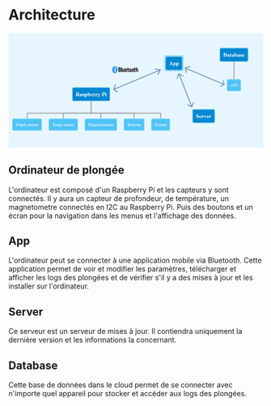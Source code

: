 # Architecture

![](./Architecture.png)

## Ordinateur de plongée

L'ordinateur est composé d'un Raspberry Pi et les capteurs y sont connectés. Il y aura un capteur de profondeur, de température, un magnetometre connectés en I2C au Raspberry Pi. Puis des boutons et un écran pour la navigation dans les menus et l'affichage des données.

## App

L'ordinateur peut se connecter à une application mobile via Bluetooth. Cette application permet de voir et modifier les paramètres, télécharger et afficher les logs des plongées et de vérifier s'il y a des mises à jour et les installer sur l'ordinateur.

## Server

Ce serveur est un serveur de mises à jour. Il contiendra uniquement la dernière version et les informations la concernant.

## Database

Cette base de données dans le cloud permet de se connecter avec n'importe quel appareil pour stocker et accéder aux logs des plongées.